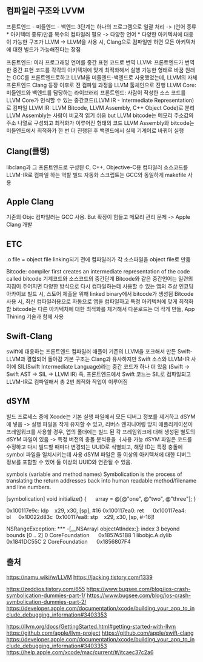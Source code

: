 ## 컴파일러 구조와 LVVM
프론트엔드 - 미들엔드 - 백엔드
3단계는 하나의 프로그램으로 일괄 처리 -> (언어 종류 * 아키텍터 종류)만큼  복수의 컴파일러 필요
-> 다양한 언어 * 다양한 아키텍처에 대응이 가능한 구조가  LLVM
-> LLVM을 사용 시, Clang으로 컴파일만 하면 모든 아키텍처에 대한 빌드가 가능해진다는 장점

프론트엔드: 여러 프로그래밍 언어를 중간 표현 코드로 번역
LLVM: 프론트엔드가 번역한 중간 표현 코드를 각각의 아키텍처에 맞게 최적화해서 실행 가능한 형태로 바꿈
원래는 GCC를 프론트엔드로하고 LLVM울 미들엔드-백엔드로 사용했었는데, LLVM의 자체 프론트엔드 Clang 등장 이후로 전 컴파일 과정을 LLVM 툴체인으로 진행
LLVM Core: 미들엔드와 백엔드를 담당하는 라이브러리
프론트엔드: 사람이 작성한 소스 코드를 LLVM Core가 인식할 수 있는 중간코드(LLVM IR - Intermediate Representation)로 컴파일
LLVM IR: LLVM Bitcode, LLVM Assembly, C++ Object Code)로 분리
LLVM Assembly는 사람이 비교적 읽기 쉬움 but LLVM bitcode는 메모리 주소값의 주소 나열로 구성되고 최적화가 이루어진 형태의 코드
LLVM Assembly와 bitcode는 미들엔드에서 최적화가 한 번 더 진행된 후 백엔드에서 실제 기계어로 바뀌어 실행


## Clang(클랭)
libclang과 그 프론트엔드로 구성된 C, C++, Objective-C용 컴파일러
소스코드를 LLVM-IR로 컴파일 하는 역할
빌드 자동화 스크립트는 GCC와 동일하게 makefile 사용

## Apple Clang
기존의 Objc 컴파일러는 GCC 사용. But 확장이 힘들고 메모리 관리 문제 -> Apple Clang 개발

## ETC
.o file = object file
linking되기 전에 컴파일러가 각 소스파일을 object file로 만듦

Bitcode: 
compiler first creates an intermediate representation of the code called bitcode
기계코드와 소스코드의 중간단계
Bitcode와 같은 중간언어는 일련의 지침이 주어지면 다양한 방식으로 다시 컴파일하는데 사용할 수 있는 앱의 추상 인코딩
아카이브 빌드 시, 스토어 제출을 위해 linked binary에서 bitcode가 생성됨
Bitcode 사용 시, 최신 컴파일러용으로 자동으로 앱을 컴파일하고 특정 아키텍처에 맞게 최적화함
bitcode는 다른 아키텍처에 대한 최적화를 제거해서 다운로드는 더 작게 만듦, App Thining 기술과 함께 사용

## Swift-Clang
swift에 대응하는 프론트엔드 컴파일러
애플이 기존의 LLVM을 포크해서 만든 Swift-LLVM과 결합되어 돌아감
기본 구조는 Clang과 유사하지만 Swift 소스와 LLVM-IR 사이에 SIL(Swift Intermediate Language)라는 중간 코드가 하나 더 있음 (Swift -> Swift AST -> SIL -> LLVM IR)
즉, 프론트엔드에서 Swift 코느는 SIL로 컴파일되고 LLVM-IR로 컴파일해서 총 2번 최적화 작업이 이루어짐

## dSYM
빌드 프로세스 중에 Xcode는 기본 실행 파일에서 모든 디버그 정보를 제거하고 dSYM에 넣음 -> 실행 파일을 작게 유지할 수 있고, 리버스 엔지니어링 방지
애플리케이션이 프레임워크를 사용할 경우, 앱의 폴더에는 빌드 된 각 프레임워크에 대해 생성된 별도의 dSYM 파일이 있음 -> 특정 버전의 충돌 분석용을 ㅓ사용 가능
dSYM 파일은 코드를 수정하고 다시 빌드할 때마다 변경되는 UUID로 식별되고, 해당 ID는 특정 충돌에 symbol 파일을 일치시키는데 사용
dSYM 파일은 둘 이상의 아키텍처에 대한 디버그 정보를 포함할 수 있어 둘 이상의 UUID와 연관될 수 있음.

symbols (variable and method names)
Symbolication is the process of translating the return addresses back into human readable method/filename and line numbers.

[symbolication]
void initialize() {
     array = @[@"one", @"two", @"three"];
}

0x100117e9c: ldp    x29, x30, [sp], #16
0x100117ea0: ret    
 0x100117ea4: bl     0x10022d83c
 0x100117ea8: stp    x29, x30, [sp, #-16]!  

NSRangeException: *** -[__NSArrayI objectAtIndex:]: index 3 beyond bounds [0 .. 2]
0 CoreFoundation      0x1857A51B8
1 libobjc.A.dylib     0x1841DC55C
2 CoreFoundation      0x1856807F4

## 출처
https://namu.wiki/w/LLVM
https://jacking.tistory.com/1339

https://zeddios.tistory.com/655
https://www.bugsee.com/blog/ios-crash-symbolication-dummies-part-1/
https://www.bugsee.com/blog/ios-crash-symbolication-dummies-part-2/
https://developer.apple.com/documentation/xcode/building_your_app_to_include_debugging_information#3403353

https://llvm.org/docs/GettingStarted.html#getting-started-with-llvm
https://github.com/apple/llvm-project
https://github.com/apple/swift-clang
https://developer.apple.com/documentation/xcode/building_your_app_to_include_debugging_information#3403353
https://help.apple.com/xcode/mac/current/#/itcaec37c2a6

